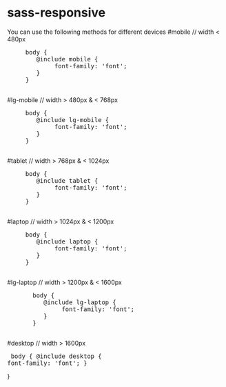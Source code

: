 # sass-responsive
You can use the following methods for different devices
#mobile
// width < 480px
<br>
 <pre>
     body {
        @include mobile {
             font-family: 'font';
        }
     }
 </pre>
#lg-mobile
// width > 480px & < 768px
<br>
 <pre>
     body {
        @include lg-mobile {
             font-family: 'font';
        }
     }
 </pre>
#tablet
// width > 768px & < 1024px
 <pre>
     body {
        @include tablet {
             font-family: 'font';
        }
     }
 </pre>
#laptop
// width > 1024px & < 1200px
 <pre>
     body {
        @include laptop {
             font-family: 'font';
        }
     }
 </pre>
#lg-laptop
  // width > 1200px & < 1600px
   <pre>
       body {
          @include lg-laptop {
               font-family: 'font';
          }
       }
   </pre>
#desktop
// width > 1600px
     <pre>
     body {
        @include desktop {
             font-family: 'font';
        }
    </pre>
 }